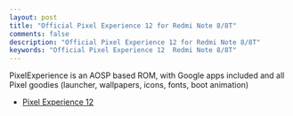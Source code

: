 ```yaml
---
layout: post
title: "Official Pixel Experience 12 for Redmi Note 8/8T"
comments: false
description: "Official Pixel Experience 12 for Redmi Note 8/8T"
keywords: "Official Pixel Experience 12  Redmi Note 8/8T"
---
```


PixelExperience is an AOSP based ROM, with Google apps included and all Pixel goodies (launcher, wallpapers, icons, fonts, boot animation)

 * [Pixel Experience 12](https://download.pixelexperience.org/ginkgo)
